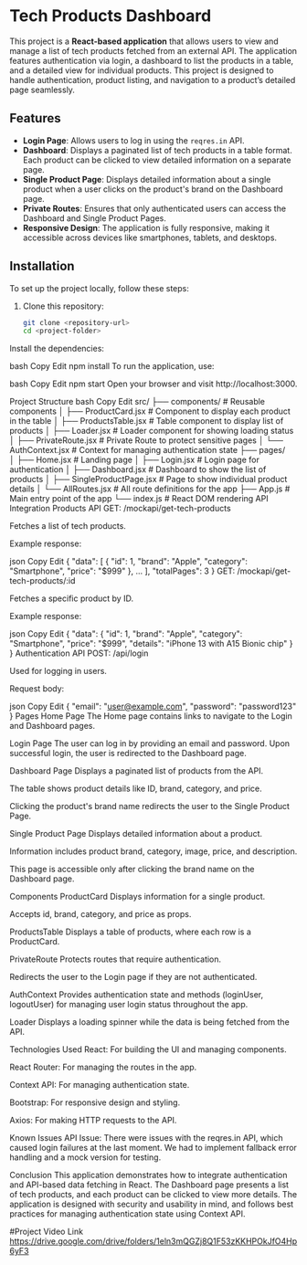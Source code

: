 # Tech Products Dashboard

This project is a **React-based application** that allows users to view and manage a list of tech products fetched from an external API. The application features authentication via login, a dashboard to list the products in a table, and a detailed view for individual products. This project is designed to handle authentication, product listing, and navigation to a product’s detailed page seamlessly.

## Features

- **Login Page**: Allows users to log in using the `reqres.in` API.
- **Dashboard**: Displays a paginated list of tech products in a table format. Each product can be clicked to view detailed information on a separate page.
- **Single Product Page**: Displays detailed information about a single product when a user clicks on the product's brand on the Dashboard page.
- **Private Routes**: Ensures that only authenticated users can access the Dashboard and Single Product Pages.
- **Responsive Design**: The application is fully responsive, making it accessible across devices like smartphones, tablets, and desktops.

## Installation

To set up the project locally, follow these steps:

1. Clone this repository:
   ```bash
   git clone <repository-url>
   cd <project-folder>
Install the dependencies:

bash
Copy
Edit
npm install
To run the application, use:

bash
Copy
Edit
npm start
Open your browser and visit http://localhost:3000.

Project Structure
bash
Copy
Edit
src/
├── components/              # Reusable components
│   ├── ProductCard.jsx      # Component to display each product in the table
│   ├── ProductsTable.jsx    # Table component to display list of products
│   ├── Loader.jsx           # Loader component for showing loading status
│   ├── PrivateRoute.jsx     # Private Route to protect sensitive pages
│   └── AuthContext.jsx      # Context for managing authentication state
├── pages/                   
│   ├── Home.jsx             # Landing page
│   ├── Login.jsx            # Login page for authentication
│   ├── Dashboard.jsx        # Dashboard to show the list of products
│   ├── SingleProductPage.jsx # Page to show individual product details
│   └── AllRoutes.jsx        # All route definitions for the app
├── App.js                   # Main entry point of the app
└── index.js                 # React DOM rendering
API Integration
Products API
GET: /mockapi/get-tech-products

Fetches a list of tech products.

Example response:

json
Copy
Edit
{
  "data": [
    {
      "id": 1,
      "brand": "Apple",
      "category": "Smartphone",
      "price": "$999"
    },
    ...
  ],
  "totalPages": 3
}
GET: /mockapi/get-tech-products/:id

Fetches a specific product by ID.

Example response:

json
Copy
Edit
{
  "data": {
    "id": 1,
    "brand": "Apple",
    "category": "Smartphone",
    "price": "$999",
    "details": "iPhone 13 with A15 Bionic chip"
  }
}
Authentication API
POST: /api/login

Used for logging in users.

Request body:

json
Copy
Edit
{
  "email": "user@example.com",
  "password": "password123"
}
Pages
Home Page
The Home page contains links to navigate to the Login and Dashboard pages.

Login Page
The user can log in by providing an email and password. Upon successful login, the user is redirected to the Dashboard page.

Dashboard Page
Displays a paginated list of products from the API.

The table shows product details like ID, brand, category, and price.

Clicking the product's brand name redirects the user to the Single Product Page.

Single Product Page
Displays detailed information about a product.

Information includes product brand, category, image, price, and description.

This page is accessible only after clicking the brand name on the Dashboard page.

Components
ProductCard
Displays information for a single product.

Accepts id, brand, category, and price as props.

ProductsTable
Displays a table of products, where each row is a ProductCard.

PrivateRoute
Protects routes that require authentication.

Redirects the user to the Login page if they are not authenticated.

AuthContext
Provides authentication state and methods (loginUser, logoutUser) for managing user login status throughout the app.

Loader
Displays a loading spinner while the data is being fetched from the API.

Technologies Used
React: For building the UI and managing components.

React Router: For managing the routes in the app.

Context API: For managing authentication state.

Bootstrap: For responsive design and styling.

Axios: For making HTTP requests to the API.

Known Issues
API Issue: There were issues with the reqres.in API, which caused login failures at the last moment. We had to implement fallback error handling and a mock version for testing.

Conclusion
This application demonstrates how to integrate authentication and API-based data fetching in React. The Dashboard page presents a list of tech products, and each product can be clicked to view more details. The application is designed with security and usability in mind, and follows best practices for managing authentication state using Context API.

#Project Video Link
https://drive.google.com/drive/folders/1eln3mQGZj8Q1F53zKKHPOkJfO4Hp6yF3
